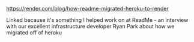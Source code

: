 https://render.com/blog/how-readme-migrated-heroku-to-render

Linked because it's something I helped work on at ReadMe - an interview with our excellent infrastructure developer Ryan Park about how we migrated off of heroku